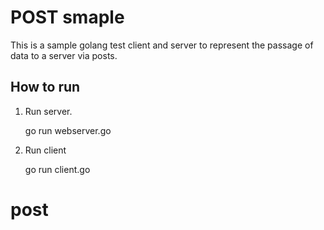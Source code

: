 POST smaple
====================

This is a sample golang test client and server to represent the passage of data to a server via posts.

How to run
-----------

1. Run server.

	go run webserver.go

2. Run client

	go run client.go
# post
